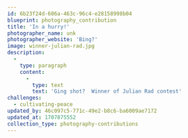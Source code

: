 ```yaml
---
id: 6b23f24d-606a-463c-96c4-e28158998b04
blueprint: photography_contribution
title: 'In a hurry!'
photographer_name: unk
photographer_website: 'Bing?'
image: winner-julian-rad.jpg
description:
  -
    type: paragraph
    content:
      -
        type: text
        text: 'Ging shot?  Winner of Julian Rad contest'
challenges:
  - cultivating-peace
updated_by: 46c097c5-771c-49e2-b8c6-ba6009ae7172
updated_at: 1707875552
collection_type: photography-contributions
---
```

